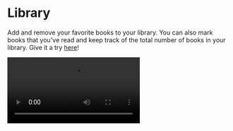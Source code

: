 # Library
Add and remove your favorite books to your library.
You can also mark books that you've read and keep track of the total number of books in your library.
Give it a try <a href="">here</a>!

![Library Demo](https://thumbs.gfycat.com/InconsequentialAjarBuzzard-mobile.mp4)